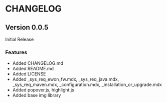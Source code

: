 # CHANGELOG

## Version 0.0.5
Initial Release
### Features
- Added CHANGELOG.md
- Added README.md
- Added LICENSE
- Added _sys_req_ewon_fw.mdx, _sys_req_java.mdx, _sys_req_maven.mdx, _configuration.mdx, _installation_or_upgrade.mdx
- Added popover.js, highlight.js
- Added base img library
